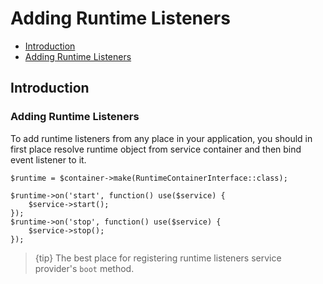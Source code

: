 # Adding Runtime Listeners

- [Introduction](#introduction)
- [Adding Runtime Listeners](#adding-runtime-listeners)

<a name="introduction"></a>
## Introduction

<a name="adding-runtime-listeners"></a>
### Adding Runtime Listeners

To add runtime listeners from any place in your application, you should in first place resolve runtime object from service container and then bind event listener to it.

    $runtime = $container->make(RuntimeContainerInterface::class);
    
    $runtime->on('start', function() use($service) {
        $service->start();
    });
    $runtime->on('stop', function() use($service) {
        $service->stop();
    });

> {tip} The best place for registering runtime listeners service provider's `boot` method.
